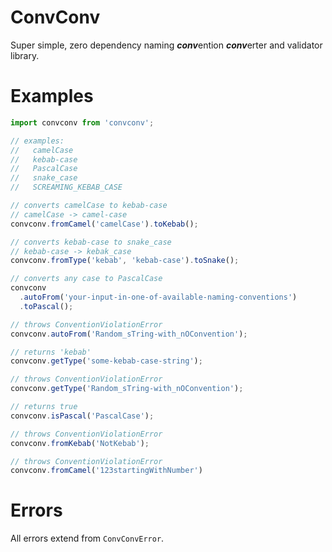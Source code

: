 # ConvConv
Super simple, zero dependency naming ***conv***ention ***conv***erter and validator library.

# Examples
```typescript
import convconv from 'convconv';

// examples:
//   camelCase
//   kebab-case
//   PascalCase
//   snake_case
//   SCREAMING_KEBAB_CASE

// converts camelCase to kebab-case
// camelCase -> camel-case
convconv.fromCamel('camelCase').toKebab();

// converts kebab-case to snake_case
// kebab-case -> kebak_case
convconv.fromType('kebab', 'kebab-case').toSnake();

// converts any case to PascalCase
convconv
  .autoFrom('your-input-in-one-of-available-naming-conventions')
  .toPascal();

// throws ConventionViolationError
convconv.autoFrom('Random_sTring-with_nOConvention');

// returns 'kebab'
convconv.getType('some-kebab-case-string');

// throws ConventionViolationError
convconv.getType('Random_sTring-with_nOConvention');

// returns true
convconv.isPascal('PascalCase');

// throws ConventionViolationError
convconv.fromKebab('NotKebab');

// throws ConventionViolationError
convconv.fromCamel('123startingWithNumber')
```

# Errors
All errors extend from `ConvConvError`.
